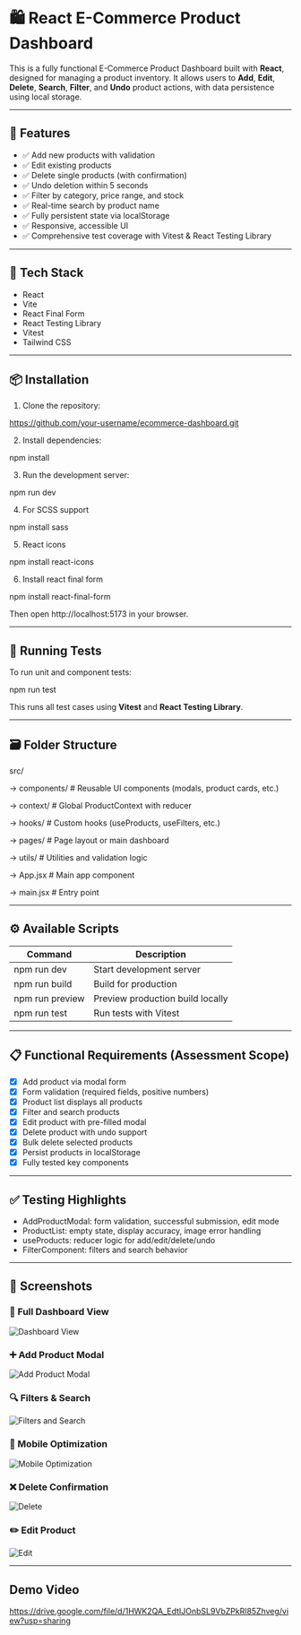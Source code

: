 # 🛍️ React E-Commerce Product Dashboard

This is a fully functional E-Commerce Product Dashboard built with **React**, designed for managing a product inventory. It allows users to **Add**, **Edit**, **Delete**, **Search**, **Filter**, and **Undo** product actions, with data persistence using local storage.

---

## 🚀 Features

- ✅ Add new products with validation
- ✅ Edit existing products
- ✅ Delete single products (with confirmation)
- ✅ Undo deletion within 5 seconds
- ✅ Filter by category, price range, and stock
- ✅ Real-time search by product name
- ✅ Fully persistent state via localStorage
- ✅ Responsive, accessible UI
- ✅ Comprehensive test coverage with Vitest & React Testing Library

---

## 🧱 Tech Stack

- React
- Vite
- React Final Form
- React Testing Library
- Vitest
- Tailwind CSS

---

## 📦 Installation

1. Clone the repository:

https://github.com/your-username/ecommerce-dashboard.git

2. Install dependencies:

npm install

3. Run the development server:

npm run dev

4. For SCSS support

npm install sass

5. React icons

npm install react-icons

6. Install react final form

npm install react-final-form

Then open http://localhost:5173 in your browser.

---

## 🧪 Running Tests

To run unit and component tests:

npm run test

This runs all test cases using **Vitest** and **React Testing Library**.

---

## 🗃️ Folder Structure

src/

-> components/    # Reusable UI components (modals, product cards, etc.)

-> context/       # Global ProductContext with reducer

-> hooks/         # Custom hooks (useProducts, useFilters, etc.)

-> pages/         # Page layout or main dashboard

-> utils/         # Utilities and validation logic

-> App.jsx        # Main app component

-> main.jsx       # Entry point

---

## ⚙️ Available Scripts

| Command         | Description                      |
| --------------- | -------------------------------- |
| npm run dev     | Start development server         |
| npm run build   | Build for production             |
| npm run preview | Preview production build locally |
| npm run test    | Run tests with Vitest            |

---

## 📋 Functional Requirements (Assessment Scope)

- [x] Add product via modal form
- [x] Form validation (required fields, positive numbers)
- [x] Product list displays all products
- [x] Filter and search products
- [x] Edit product with pre-filled modal
- [x] Delete product with undo support
- [x] Bulk delete selected products
- [x] Persist products in localStorage
- [x] Fully tested key components

---

## ✅ Testing Highlights

- AddProductModal: form validation, successful submission, edit mode
- ProductList: empty state, display accuracy, image error handling
- useProducts: reducer logic for add/edit/delete/undo
- FilterComponent: filters and search behavior

---

## 📸 Screenshots

### 🧩 Full Dashboard View

![Dashboard View](public/1.png)

### ➕ Add Product Modal

![Add Product Modal](public/2.png)

### 🔍 Filters & Search

![Filters and Search](public/3.png)

### 📱 Mobile Optimization

![Mobile Optimization](public/4.png)

### ❌ Delete Confirmation

![Delete](public/5.png)

### ✏️ Edit Product

![Edit](public/6.png)

---

## Demo Video

https://drive.google.com/file/d/1HWK2QA_EdtIJOnbSL9VbZPkRl85Zhveg/view?usp=sharing

